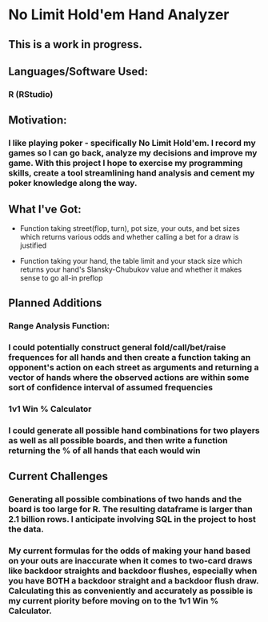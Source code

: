 # No Limit Hold'em Hand Analyzer

## This is a work in progress.

## Languages/Software Used:

### R (RStudio)

## Motivation:

### I like playing poker - specifically No Limit Hold'em. I record my games so I can go back, analyze my decisions and improve my game. With this project I hope to exercise my programming skills, create a tool streamlining hand analysis and cement my poker knowledge along the way.

## What I've Got:

- Function taking street(flop, turn), pot size, your outs, and bet sizes which returns various odds and whether calling a bet for a draw is justified

- Function taking your hand, the table limit and your stack size which returns your hand's Slansky-Chubukov value and whether it makes sense to go all-in preflop

## Planned Additions

### Range Analysis Function: 
### I could potentially construct general fold/call/bet/raise frequences for all hands and then create a function taking an opponent's action on each street as arguments and returning a vector of hands where the observed actions are within some sort of confidence interval of assumed frequencies

### 1v1 Win % Calculator
### I could generate all possible hand combinations for two players as well as all possible boards, and then write a function returning the % of all hands that each would win

## Current Challenges

### Generating all possible combinations of two hands and the board is too large for R. The resulting dataframe is larger than 2.1 billion rows. I anticipate involving SQL in the project to host the data.

### My current formulas for the odds of making your hand based on your outs are inaccurate when it comes to two-card draws like backdoor straights and backdoor flushes, especially when you have BOTH a backdoor straight and a backdoor flush draw. Calculating this as conveniently and accurately as possible is my current piority before moving on to the 1v1 Win % Calculator.

